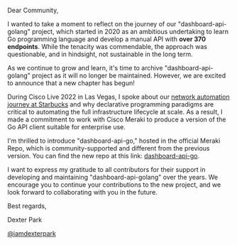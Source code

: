Dear Community,

I wanted to take a moment to reflect on the journey of our "dashboard-api-golang" project, which started in 2020 as an ambitious undertaking to learn Go programming language and develop a manual API with **over 370 endpoints**. While the tenacity was commendable, the approach was questionable, and in hindsight, not sustainable in the long term.

As we continue to grow and learn, it's time to archive "dashboard-api-golang" project as it will no longer be maintained. However, we are excited to announce that a new chapter has begun!

During Cisco Live 2022 in Las Vegas, I spoke about our [network automation journey at Starbucks](https://newsroom.cisco.com/c/r/newsroom/en/us/a/y2022/m08/cisco-helps-starbucks-brew-up-efficiency-through-network-automation.html) and why declarative programming paradigms are critical to automating the full infrastructure lifecycle at scale. As a result, I made a commitment to work with Cisco Meraki to produce a version of the Go API client suitable for enterprise use.

I'm thrilled to introduce "dashboard-api-go," hosted in the official Meraki Repo, which is community-supported and different from the previous version. You can find the new repo at this link: [dashboard-api-go](https://github.com/meraki/dashboard-api-go).

I want to express my gratitude to all contributors for their support in developing and maintaining "dashboard-api-golang" over the years. We encourage you to continue your contributions to the new project, and we look forward to collaborating with you in the future.

Best regards,

Dexter Park

[@iamdexterpark](https://twitter.com/iamdexterpark)